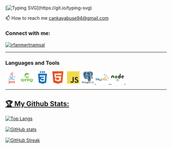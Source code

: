 [![Typing SVG](https://readme-typing-svg.demolab.com?font=Fira+Code&weight=500&size=25&duration=2500&pause=1000&color=EA782B&center=true&vCenter=true&width=500&height=75&lines=Hello!+I'm+Buse+%C3%87ankaya.)](https://git.io/typing-svg)

📫 How to reach me cankayabuse94@gmail.com

<h3 align="left">Connect with me:</h3>

<a href="https://www.linkedin.com/in/buse-cankaya/" target="blank"><img align="center" src="https://raw.githubusercontent.com/rahuldkjain/github-profile-readme-generator/master/src/images/icons/Social/linked-in-alt.svg" alt="irfanmertnamsal" height="25" width="30" /></a>

---

<h3 align="left">Languages and Tools</h3>
<div>
  <img src="https://github.com/devicons/devicon/blob/master/icons/java/java-original-wordmark.svg" title="Java" alt="Java" width="40" height="40"/>&nbsp;
  <img src="https://github.com/devicons/devicon/blob/master/icons/spring/spring-original-wordmark.svg" title="Spring" alt="Spring" width="40" height="40"/>&nbsp;
  <img src="https://github.com/devicons/devicon/blob/master/icons/css3/css3-plain-wordmark.svg"  title="CSS3" alt="CSS" width="40" height="40"/>&nbsp;
  <img src="https://github.com/devicons/devicon/blob/master/icons/html5/html5-original.svg" title="HTML5" alt="HTML" width="40" height="40"/>&nbsp;
  <img src="https://github.com/devicons/devicon/blob/master/icons/javascript/javascript-original.svg" title="JavaScript" alt="JavaScript" width="40" height="40"/>&nbsp;
  <a href="https://www.postgresql.org" target="_blank" rel="noreferrer"> <img src="https://raw.githubusercontent.com/devicons/devicon/master/icons/postgresql/postgresql-original-wordmark.svg" alt="postgresql" 
  width="40" height="40"/>
  <img src="https://github.com/devicons/devicon/blob/master/icons/mysql/mysql-original-wordmark.svg" title="MySQL"  alt="MySQL" width="40" height="40"/>&nbsp;
  <img src="https://github.com/devicons/devicon/blob/master/icons/nodejs/nodejs-original-wordmark.svg" title="NodeJS" alt="NodeJS" width="40" height="40"/>&nbsp;

   
   </div>
  

---

## 🏆 My Github Stats:
![Top Langs](https://github-readme-stats.vercel.app/api/top-langs/?username=busecnky&theme=dark)
<br></br>
![GitHub stats](https://github-readme-stats.vercel.app/api?username=busecnky&show_icons=true&theme=dark)
<br></br>
[![GitHub Streak](https://streak-stats.demolab.com/?user=busecnky)](https://git.io/streak-stats)

